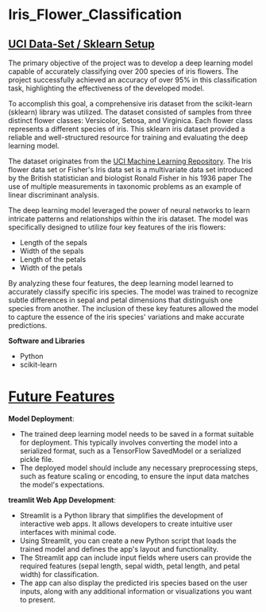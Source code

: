 # Iris_Flower_Classification
## <ins>**UCI Data-Set / Sklearn Setup**</ins>
The primary objective of the project was to develop a deep learning model capable of accurately classifying over 200 species of iris flowers. The project successfully achieved an accuracy of over 95% in this classification task, highlighting the effectiveness of the developed model.

To accomplish this goal, a comprehensive iris dataset from the scikit-learn (sklearn) library was utilized. The dataset consisted of samples from three distinct flower classes: Versicolor, Setosa, and Virginica. Each flower class represents a different species of iris. This sklearn iris dataset provided a reliable and well-structured resource for training and evaluating the deep learning model.

The dataset originates from the [UCI Machine Learning Repository](https://archive.ics.uci.edu/ml/datasets/Iris). The Iris flower data set or Fisher's Iris data set is a multivariate data set introduced by the British statistician and biologist Ronald Fisher in his 1936 paper The use of multiple measurements in taxonomic problems as an example of linear discriminant analysis.

The deep learning model leveraged the power of neural networks to learn intricate patterns and relationships within the iris dataset. The model was specifically designed to utilize four key features of the iris flowers: 
 - Length of the sepals
  - Width of the sepals
  - Length of the petals
  - Width of the petals

By analyzing these four features, the deep learning model learned to accurately classify specific iris species. The model was trained to recognize subtle differences in sepal and petal dimensions that distinguish one species from another. The inclusion of these key features allowed the model to capture the essence of the iris species' variations and make accurate predictions.

**Software and Libraries**
- Python
- scikit-learn


# <ins>**Future Features**</ins>
**Model Deployment**:
 - The trained deep learning model needs to be saved in a format suitable for deployment. This typically involves converting the model into a serialized format, such as a TensorFlow SavedModel or a serialized pickle file.
  - The deployed model should include any necessary preprocessing steps, such as feature scaling or encoding, to ensure the input data matches the model's expectations.
 
**treamlit Web App Development**:
 - Streamlit is a Python library that simplifies the development of interactive web apps. It allows developers to create intuitive user interfaces with minimal code.
  - Using Streamlit, you can create a new Python script that loads the trained model and defines the app's layout and functionality.
  - The Streamlit app can include input fields where users can provide the required features (sepal length, sepal width, petal length, and petal width) for classification.
  - The app can also display the predicted iris species based on the user inputs, along with any additional information or visualizations you want to present.
 
 
